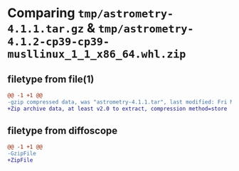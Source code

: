 # Comparing `tmp/astrometry-4.1.1.tar.gz` & `tmp/astrometry-4.1.2-cp39-cp39-musllinux_1_1_x86_64.whl.zip`

## filetype from file(1)

```diff
@@ -1 +1 @@
-gzip compressed data, was "astrometry-4.1.1.tar", last modified: Fri Mar  3 05:40:51 2023, max compression
+Zip archive data, at least v2.0 to extract, compression method=store
```

## filetype from diffoscope

```diff
@@ -1 +1 @@
-GzipFile
+ZipFile
```

